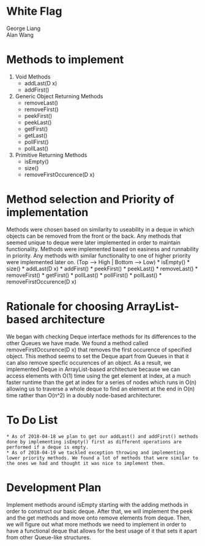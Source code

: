 # White Flag
George Liang
<br>
Alan Wang
# Methods to implement 
1. Void Methods
	* addLast(D x)
	* addFirst()
2. Generic Object Returning Methods
	* removeLast()
	* removeFirst()
	* peekFirst()
	* peekLast()
	* getFirst()
	* getLast()
	* pollFirst()
	* pollLast()
3. Primitive Returning Methods
	* isEmpty()
	* size()
	* removeFirstOccurence(D x)
# Method selection and Priority of implementation
Methods were chosen based on similarity to useability in a deque in which objects can be removed from the front or the back. Any methods that seemed unique to deque were later implemented in order to maintain functionality.
Methods were implemented based on easiness and runnability in priority. Any methods with similar functionality to one of higher priority were implemented later on. 
(Top --> High | Bottom --> Low)
	* isEmpty()
	* size()
	* addLast(D x)
	* addFirst()
	* peekFirst()
	* peekLast()
	* removeLast()
	* removeFirst()
	* getFirst()
	* pollLast()
	* pollFirst()
	* pollLast()
	* removeFirstOccurence(D x)
# Rationale for choosing ArrayList-based architecture
We began with checking Deque interface methods for its differences to the other Queues we have made. We found a method called removeFirstOccurence(D x) that removes the first occurence of specified object. 
This method seems to set the Deque apart from Queues in that it can also remove specfic occurences of an object. As a result, we implemented Deque in ArrayList-based architecture because we can access elements with O(1)
time using the get element at index, at a much faster runtime than the get at index for a series of nodes which runs in O(n) allowing us to traverse a whole deque to find an element at the end in O(n) time rather than O(n^2) in 
a doubly node-based architecturer. 
# To Do List
	* As of 2018-04-18 we plan to get our addLast() and addFirst() methods done by implementing isEmpty() first as different operations are performed if a deque is empty.
	* As of 2018-04-19 we tackled exception throwing and implementing lower priority methods. We found a lot of methods that were similar to the ones we had and thought it was nice to implement them.
# Development Plan
Implement methods around isEmpty starting with the adding methods in order to construct our basic deque. After that, we will implement the peek and the get methods and move 
onto remove elements from deque. Then, we will figure out what more methods we need to implement in order to have a functional deque that allows for the best usage of it that 
sets it apart from other Queue-like structures.
